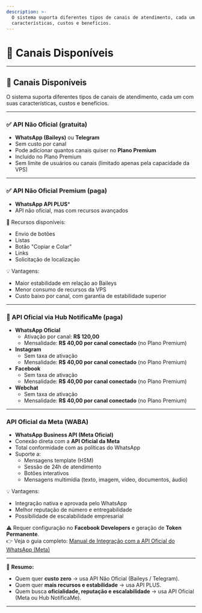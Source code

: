 ```yaml
---
description: >-
  O sistema suporta diferentes tipos de canais de atendimento, cada um com suas
  características, custos e benefícios.
---
```


# 📡 Canais Disponíveis

***

## 🔏 Canais Disponíveis

O sistema suporta diferentes tipos de canais de atendimento, cada um com suas características, custos e benefícios.

***

### ✅ API Não Oficial (gratuita)

* **WhatsApp (Baileys)** ou **Telegram**
* Sem custo por canal
* Pode adicionar quantos canais quiser no **Plano Premium**
* Incluído no Plano Premium
* Sem limite de usuários ou canais (limitado apenas pela capacidade da VPS)

***

### ✅ API Não Oficial Premium (paga)

* **WhatsApp API PLUS**\*
* API não oficial, mas com recursos avançados

📌 Recursos disponíveis:

* Envio de botões
* Listas
* Botão "Copiar e Colar"
* Links
* Solicitação de localização

💡 Vantagens:

* Maior estabilidade em relação ao Baileys
* Menor consumo de recursos da VPS
* Custo baixo por canal, com garantia de estabilidade superior

***

### 💼 API Oficial via Hub NotificaMe (paga)

* **WhatsApp Oficial**
  * Ativação por canal: **R$ 120,00**
  * Mensalidade: **R$ 40,00 por canal conectado** (no Plano Premium)
* **Instagram**
  * Sem taxa de ativação
  * Mensalidade: **R$ 40,00 por canal conectado** (no Plano Premium)
* **Facebook**
  * Sem taxa de ativação
  * Mensalidade: **R$ 40,00 por canal conectado** (no Plano Premium)
* **Webchat**
  * Sem taxa de ativação
  * Mensalidade: **R$ 40,00 por canal conectado** (no Plano Premium)

***

### API Oficial da Meta (WABA)

* **WhatsApp Business API (Meta Oficial)**
* Conexão direta com a **API Oficial da Meta**
* Total conformidade com as políticas do WhatsApp
* Suporte a:
  * Mensagens template (HSM)
  * Sessão de 24h de atendimento
  * Botões interativos
  * Mensagens multimídia (texto, imagem, vídeo, documentos, áudio)

💡 Vantagens:

* Integração nativa e aprovada pelo WhatsApp
* Melhor reputação de número e entregabilidade
* Possibilidade de escalabilidade empresarial

⚠️ Requer configuração no **Facebook Developers** e geração de **Token Permanente**.\
👉 Veja o guia completo: [Manual de Integração com a API Oficial do WhatsApp (Meta)](api-oficial-do-whatsapp-meta.md)

***

🔄 **Resumo:**

* Quem quer **custo zero** → usa API Não Oficial (Baileys / Telegram).
* Quem quer **mais recursos e estabilidade** → usa API PLUS.
* Quem busca **oficialidade, reputação e escalabilidade** → usa API Oficial (Meta ou Hub NotificaMe).

***
